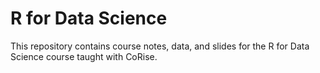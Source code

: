 # R for Data Science

This repository contains course notes, data, and slides for the R for Data Science
course taught with CoRise.

